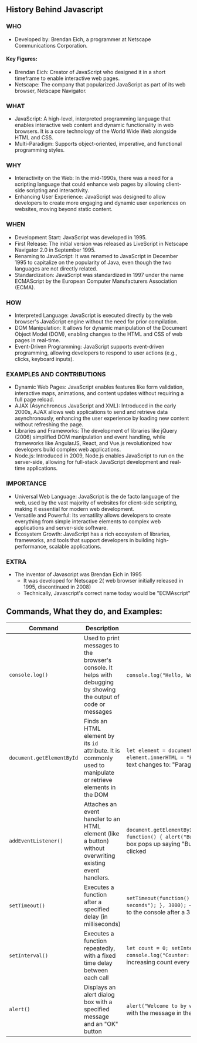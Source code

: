 ## History Behind Javascript
### WHO
- Developed by: Brendan Eich, a programmer at Netscape Communications Corporation.
#### Key Figures:
- Brendan Eich: Creator of JavaScript who designed it in a short timeframe to enable interactive web pages.
- Netscape: The company that popularized JavaScript as part of its web browser, Netscape Navigator.
### WHAT
- JavaScript: A high-level, interpreted programming language that enables interactive web content and dynamic functionality in web browsers. It is a core technology of the World Wide Web alongside HTML and CSS.
- Multi-Paradigm: Supports object-oriented, imperative, and functional programming styles.
### WHY
- Interactivity on the Web: In the mid-1990s, there was a need for a scripting language that could enhance web pages by allowing client-side scripting and interactivity.
- Enhancing User Experience: JavaScript was designed to allow developers to create more engaging and dynamic user experiences on websites, moving beyond static content.
### WHEN
- Development Start: JavaScript was developed in 1995.
- First Release: The initial version was released as LiveScript in Netscape Navigator 2.0 in September 1995.
- Renaming to JavaScript: It was renamed to JavaScript in December 1995 to capitalize on the popularity of Java, even though the two languages are not directly related.
- Standardization: JavaScript was standardized in 1997 under the name ECMAScript by the European Computer Manufacturers Association (ECMA).
### HOW
- Interpreted Language: JavaScript is executed directly by the web browser's JavaScript engine without the need for prior compilation.
- DOM Manipulation: It allows for dynamic manipulation of the Document Object Model (DOM), enabling changes to the HTML and CSS of web pages in real-time.
- Event-Driven Programming: JavaScript supports event-driven programming, allowing developers to respond to user actions (e.g., clicks, keyboard inputs).
### EXAMPLES AND CONTRIBUTIONS
- Dynamic Web Pages: JavaScript enables features like form validation, interactive maps, animations, and content updates without requiring a full page reload.
- AJAX (Asynchronous JavaScript and XML): Introduced in the early 2000s, AJAX allows web applications to send and retrieve data asynchronously, enhancing the user experience by loading new content without refreshing the page.
- Libraries and Frameworks: The development of libraries like jQuery (2006) simplified DOM manipulation and event handling, while frameworks like AngularJS, React, and Vue.js revolutionized how developers build complex web applications.
- Node.js: Introduced in 2009, Node.js enables JavaScript to run on the server-side, allowing for full-stack JavaScript development and real-time applications.
### IMPORTANCE
- Universal Web Language: JavaScript is the de facto language of the web, used by the vast majority of websites for client-side scripting, making it essential for modern web development.
- Versatile and Powerful: Its versatility allows developers to create everything from simple interactive elements to complex web applications and server-side software.
- Ecosystem Growth: JavaScript has a rich ecosystem of libraries, frameworks, and tools that support developers in building high-performance, scalable applications.
### EXTRA
* The inventor of Javascript was Brendan Eich in 1995
    * It was developed for Netscape 2( web browser initially released in 1995, discontinued in 2008)
    * Technically, Javascript's correct name today would be "ECMAscript"
## Commands, What they do, and Examples:
| Command | Description | Example |
|---|---|---|
| `console.log()` | Used to print messages to the browser's console. It helps with debugging by showing the output of code or messages | `console.log("Hello, World!");` - The output is "Hello World!"|
| `document.getElementById` | Finds an HTML element by its `id` attribute. It is commonly used to manipulate or retrieve elements in the DOM | `let element = document.getElementById("demo"); element.innerHTML = "Paragraph changed!";` - The paragraph text changes to: "Paragraph changed!" |
| `addEventListener()` | Attaches an event handler to an HTML element (like a button) without overwriting existing event handlers. | `document.getElementById("myBtn").addEventListener("click", function() { alert("Button was clicked!"); });` - An alert box pops up saying "Button was clicked!" when the button is clicked |
| `setTimeout()` | Executes a function after a specified delay (in milliseconds) | `setTimeout(function() { console.log("Executed after 3 seconds"); }, 3000);` - "Executed after 3 seconds" is logged to the console after a 3-second delay |
| `setInterval()` | Executes a function repeatedly, with a fixed time delay between each call | `let count = 0; setInterval(function() { count++; console.log("Counter: " + count); }, 1000);` - Logs the increasing count every second |
| `alert()` | Displays an alert dialog box with a specified message and an "OK" button | `alert("Welcome to by website!")` - will display a pop-up alert with the message in the quotes |